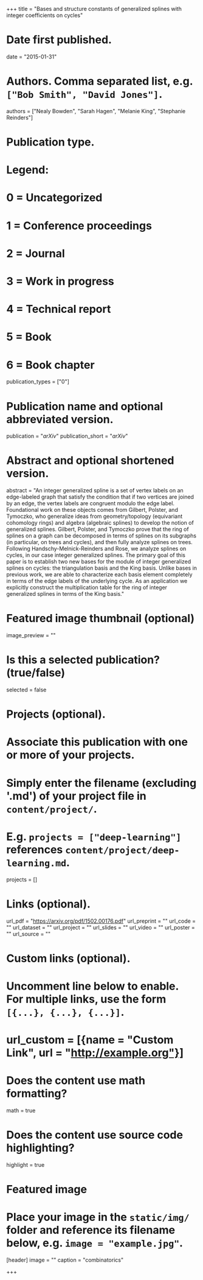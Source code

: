 +++
title = "Bases and structure constants of generalized splines with integer coefficients on cycles"

# Date first published.
date = "2015-01-31"

# Authors. Comma separated list, e.g. `["Bob Smith", "David Jones"]`.
authors = ["Nealy Bowden", "Sarah Hagen", "Melanie King", "Stephanie Reinders"]

# Publication type.
# Legend:
# 0 = Uncategorized
# 1 = Conference proceedings
# 2 = Journal
# 3 = Work in progress
# 4 = Technical report
# 5 = Book
# 6 = Book chapter
publication_types = ["0"]

# Publication name and optional abbreviated version.
publication = "*arXiv*"
publication_short = "*arXiv*"

# Abstract and optional shortened version.
abstract = "An integer generalized spline is a set of vertex labels on an edge-labeled graph that satisfy the condition that if two vertices are joined by an edge, the vertex labels are congruent modulo the edge label. Foundational work on these objects comes from Gilbert, Polster, and Tymoczko, who generalize ideas from geometry/topology (equivariant cohomology rings) and algebra (algebraic splines) to develop the notion of generalized splines. Gilbert, Polster, and Tymoczko prove that the ring of splines on a graph can be decomposed in terms of splines on its subgraphs (in particular, on trees and cycles), and then fully analyze splines on trees. Following Handschy-Melnick-Reinders and Rose, we analyze splines on cycles, in our case integer generalized splines. The primary goal of this paper is to establish two new bases for the module of integer generalized splines on cycles: the triangulation basis and the King basis. Unlike bases in previous work, we are able to characterize each basis element completely in terms of the edge labels of the underlying cycle. As an application we explicitly construct the multiplication table for the ring of integer generalized splines in terms of the King basis."

# Featured image thumbnail (optional)
image_preview = ""

# Is this a selected publication? (true/false)
selected = false

# Projects (optional).
#   Associate this publication with one or more of your projects.
#   Simply enter the filename (excluding '.md') of your project file in `content/project/`.
#   E.g. `projects = ["deep-learning"]` references `content/project/deep-learning.md`.
projects = []

# Links (optional).
url_pdf = "https://arxiv.org/pdf/1502.00176.pdf"
url_preprint = ""
url_code = ""
url_dataset = ""
url_project = ""
url_slides = ""
url_video = ""
url_poster = ""
url_source = ""

# Custom links (optional).
#   Uncomment line below to enable. For multiple links, use the form `[{...}, {...}, {...}]`.
# url_custom = [{name = "Custom Link", url = "http://example.org"}]

# Does the content use math formatting?
math = true

# Does the content use source code highlighting?
highlight = true

# Featured image
# Place your image in the `static/img/` folder and reference its filename below, e.g. `image = "example.jpg"`.
[header]
image = ""
caption = "combinatorics"

+++
